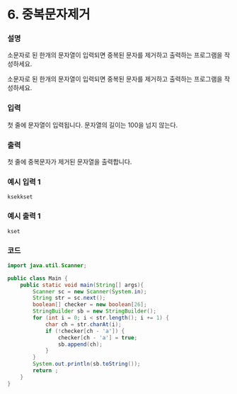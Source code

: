 # 6. 중복문자제거

### 설명

소문자로 된 한개의 문자열이 입력되면 중복된 문자를 제거하고 출력하는 프로그램을 작성하세요.

소문자로 된 한개의 문자열이 입력되면 중복된 문자를 제거하고 출력하는 프로그램을 작성하세요.

### 입력

첫 줄에 문자열이 입력됩니다. 문자열의 길이는 100을 넘지 않는다.

### 출력

첫 줄에 중복문자가 제거된 문자열을 출력합니다.

### 예시 입력 1
``` 
ksekkset
```
### 예시 출력 1
```
kset
```

### 코드
```java
import java.util.Scanner;

public class Main {
    public static void main(String[] args){
        Scanner sc = new Scanner(System.in);
        String str = sc.next();
        boolean[] checker = new boolean[26];
        StringBuilder sb = new StringBuilder();
        for (int i = 0; i < str.length(); i += 1) {
            char ch = str.charAt(i);
            if (!checker[ch - 'a']) {
                checker[ch - 'a'] = true;
                sb.append(ch);
            }
        }
        System.out.println(sb.toString());
        return ;
    }
}
```